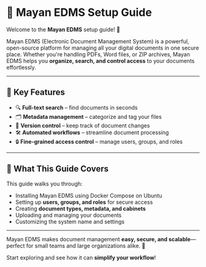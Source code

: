# 📄 Mayan EDMS Setup Guide

Welcome to the **Mayan EDMS** setup guide! 🎉  

Mayan EDMS (Electronic Document Management System) is a powerful, open-source platform for managing all your digital documents in one secure place. Whether you're handling PDFs, Word files, or ZIP archives, Mayan EDMS helps you **organize, search, and control access** to your documents effortlessly.  

---

## 🚀 Key Features
- 🔍 **Full-text search** – find documents in seconds  
- 🗂 **Metadata management** – categorize and tag your files  
- 🔄 **Version control** – keep track of document changes  
- 🛠 **Automated workflows** – streamline document processing  
- 🔒 **Fine-grained access control** – manage users, groups, and roles  

---

## 📝 What This Guide Covers
This guide walks you through:
- Installing Mayan EDMS using Docker Compose on Ubuntu  
- Setting up **users, groups, and roles** for secure access  
- Creating **document types, metadata, and cabinets**  
- Uploading and managing your documents  
- Customizing the system name and settings  

---

Mayan EDMS makes document management **easy, secure, and scalable**—perfect for small teams and large organizations alike. 🌟  

Start exploring and see how it can **simplify your workflow**!  
